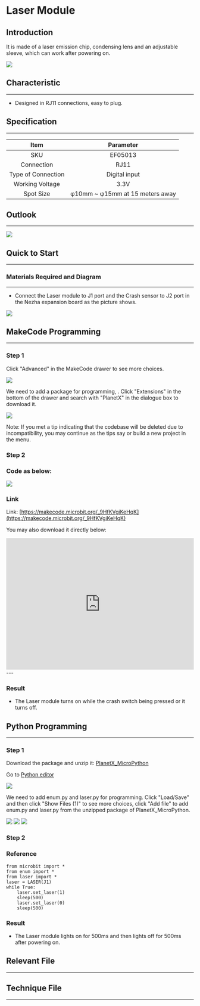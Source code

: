 # Laser Module

## Introduction
It is made of a laser emission chip, condensing lens and an adjustable sleeve, which can work after powering on.

![](./images/05013_01.png)

## Characteristic

---

- Designed in RJ11 connections, easy to plug.

## Specification
---

Item | Parameter 
:-: | :-: 
SKU|EF05013
Connection|RJ11
Type of Connection|Digital input
Working Voltage|3.3V
Spot Size|φ10mm ~ φ15mm at 15 meters away





## Outlook
---


![](./images/05013_02.png)

## Quick to Start

---

### Materials Required and Diagram

---

- Connect the Laser module to J1 port and the Crash sensor to J2 port in the Nezha expansion board as the picture shows.


![](./images/05013_03.png)

## MakeCode Programming

---

### Step 1

Click "Advanced" in the MakeCode drawer to see more choices.

![](./images/05001_04.png)

We need to add a package for programming, . Click "Extensions" in the bottom of the drawer and search with "PlanetX" in the dialogue box to download it. 

![](./images/05001_05.png)

Note: If you met a tip indicating that the codebase will be deleted due to incompatibility, you may continue as the tips say or build a new project in the menu. 

### Step 2

### Code as below:

![](./images/05013_06.png)


### Link
Link: [https://makecode.microbit.org/_9HfKVgiKeHqK](https://makecode.microbit.org/_9HfKVgiKeHqK)

You may also download it directly below: 

<div style="position:relative;height:0;padding-bottom:70%;overflow:hidden;"><iframe style="position:absolute;top:0;left:0;width:100%;height:100%;" src="https://makecode.microbit.org/#pub:_9HfKVgiKeHqK" frameborder="0" sandbox="allow-popups allow-forms allow-scripts allow-same-origin"></iframe></div>  
---

### Result
- The Laser module turns on while the crash switch being pressed or it turns off.

## Python Programming 

---

### Step 1

Download the package and unzip it: [PlanetX_MicroPython](https://github.com/lionyhw/PlanetX_MicroPython/archive/master.zip)

Go to   [Python editor](https://python.microbit.org/v/2.0)

![](./images/05001_07.png)

We need to add enum.py and laser.py for programming. Click "Load/Save" and then click "Show Files (1)" to see more choices, click "Add file" to add enum.py and laser.py from the unzipped package of PlanetX_MicroPython. 

![](./images/05001_08.png)
![](./images/05001_09.png)
![](./images/05013_10.png)

### Step 2

### Reference

```
from microbit import *
from enum import *
from laser import *
laser = LASER(J1)
while True:
    laser.set_laser(1)
    sleep(500)
    laser.set_laser(0)
    sleep(500)
```


### Result
- The Laser module lights on for 500ms and then lights off for 500ms after powering on. 
## Relevant File

---

## Technique File

---
